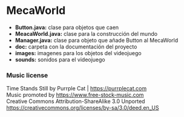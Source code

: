 # MecaWorld
+ **Button.java:** clase para objetos que caen
+ **MeacaWorld.java:** clase para la construcción del mundo
+ **Manager.java:** clase para objeto que añade Button al MecaWorld
+ **doc:** carpeta con la documentación del proyecto
+ **images:** imagenes para los objetos del videojuego
+ **sounds:** sonidos para el videojuego


### Music license
Time Stands Still by Purrple Cat | https://purrplecat.com <br>
Music promoted by https://www.free-stock-music.com <br>
Creative Commons Attribution-ShareAlike 3.0 Unported <br>
https://creativecommons.org/licenses/by-sa/3.0/deed.en_US <br>

